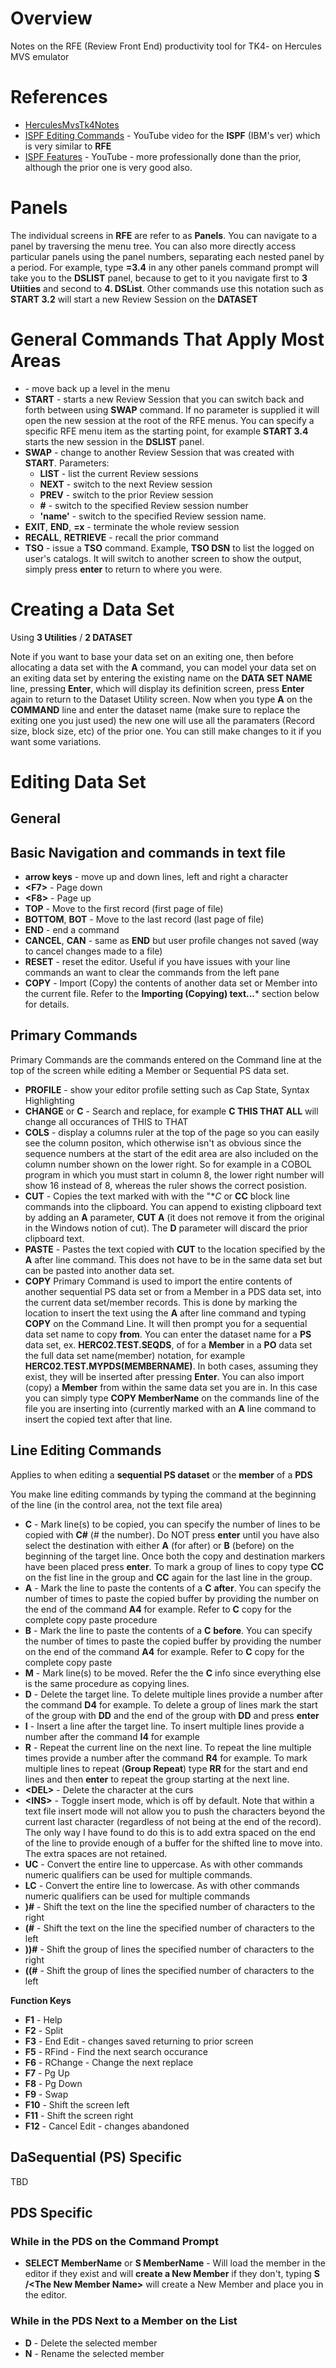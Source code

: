 # Overview

Notes on the RFE (Review Front End) productivity tool for TK4- on Hercules MVS emulator

# References

* [HerculesMvsTk4Notes](HerculesMvsTk4Notes)
* [ISPF Editing Commands](https://www.youtube.com/watch?v=-FUNDgcDRWk) - YouTube video for the **ISPF** (IBM's ver) which is very similar to **RFE**
* [ISPF Features](https://www.youtube.com/watch?v=vOiHiI7b9iY) - YouTube - more professionally done than the prior, although the prior one is very good also.

# Panels

The individual screens in **RFE** are refer to as **Panels**.  You can navigate to a panel by traversing the menu tree.  You can also more directly access particular panels using the panel numbers, separating each nested panel by a period.  For example, type **=3.4** in any other panels command prompt will take you to the **DSLIST** panel, because to get to it you navigate first to **3 Utiities** and second to **4. DSList**.  Other commands use this notation such as  **START 3.2**  will start a new Review Session on the **DATASET**

# General Commands That Apply Most Areas

* **<F3>** - move back up a level in the menu
* **START** - starts a new Review Session that you can switch back and forth between using **SWAP** command.  If no parameter is supplied it will open the new session at the root of the RFE menus.  You can specify a specific RFE menu item as the starting point, for example **START 3.4** starts the new session in the **DSLIST** panel.
* **SWAP** - change to another Review Session that was created with **START**.  Parameters:
  * **LIST** - list the current Review sessions
  * **NEXT** - switch to the next Review session
  * **PREV** - switch to the prior Review session
  * **#** - switch to the specified Review session number
  * **'name'** - switch to the specified Review session name.
* **EXIT**, **END**, **=x** - terminate the whole review session
* **RECALL**, **RETRIEVE** - recall the prior command
* **TSO** - issue a **TSO** command.  Example, **TSO DSN** to list the logged on user's catalogs.  It will switch to another screen to show the output, simply press **enter** to return to where you were.

# Creating a Data Set

Using **3 Utilities** / **2 DATASET**

Note if you want to base your data set on an exiting one, then before allocating a data set with the **A** command, you can model your data set on an exiting data set by entering the existing name on the **DATA SET NAME** line, pressing **Enter**, which will display its definition screen, press **Enter** again to return to the Dataset Utility screen.  Now when you type **A** on the **COMMAND** line and enter the dataset name (make sure to replace the exiting one you just used) the new one will use all the paramaters (Record size, block size, etc) of the prior one.  You can still make changes to it if you want some variations.

# Editing Data Set

## General

## Basic Navigation and commands in text file

* **arrow keys** - move up and down lines, left and right a character
* **\<F7\>** - Page down
* **\<F8\>** - Page up
* **TOP** - Move to the first record (first page of file)
* **BOTTOM**, **BOT** - Move to the last record (last page of file)
* **END** - end a command
* **CANCEL**, **CAN** - same as **END** but user profile changes not saved (way to cancel changes made to a file)
* **RESET** - reset the editor.  Useful if you have issues with your line commands an want to clear the commands from the left pane
* **COPY** - Import (Copy) the contents of another data set or Member into the current file.  Refer to the **Importing (Copying) text...*** section below for details.

## Primary Commands 

Primary Commands are the commands entered on the Command line at the top of the screen while editing a Member or Sequential PS data set.

* **PROFILE** - show your editor profile setting such as Cap State, Syntax Highlighting
* **CHANGE** or **C** - Search and replace, for example **C THIS THAT ALL** will change all occurances of THIS to THAT
* **COLS** - display a columns ruler at the top of the page so you can easily see the column positon, which otherwise isn't as obvious since the sequence numbers at the start of the edit area are also included on the column number shown on the lower right.  So for example in a COBOL program in which you must start in column 8, the lower right number will show 16 instead of 8, whereas the ruler shows the correct posistion.
* **CUT** - Copies the text marked with with the "**C* or **CC** block line commands into the clipboard.  You can append to existing clipboard text by adding an **A** parameter, **CUT A** (it does not remove it from the original in the Windows notion of cut).  The **D** parameter will discard the prior clipboard text.
* **PASTE** - Pastes the text copied with **CUT** to the location specified by the **A** after line command.  This does not have to be in the same data set but can be pasted into another data set.
* **COPY** Primary Command is used to import the entire contents of another sequential PS data set or from a Member in a PDS data set, into the current data set/member records.  This is done by marking the location to insert the text using the **A** after line command and typing **COPY** on the Command Line.  It will then prompt you for a sequential data set name to copy **from**.  You can enter the dataset name for a **PS** data set, ex. **HERC02.TEST.SEQDS**, of for a **Member** in a **PO** data set the full data set name(member) notation, for example **HERC02.TEST.MYPDS(MEMBERNAME)**.  In both cases, assuming they exist, they will be inserted after pressing **Enter**.  You can also import (copy) a **Member** from within the same data set you are in.  In this case you can simply type **COPY MemberName** on the commands line of the file you are inserting into (currently marked with an **A** line command to insert the copied text after that line. 

## Line Editing Commands

Applies to when editing a **sequential PS dataset** or the **member** of a **PDS**

You make line editing commands by typing the command at the beginning of the line (in the control area, not the text file area)

* **C** - Mark line(s) to be copied, you can specify the number of lines to be copied with **C#** (# the number).  Do NOT press **enter** until you have also select the destination with either **A** (for after) or **B** (before) on the beginning of the target line.  Once both the copy and destination markers have been placed press **enter**.  To mark a group of lines to copy type **CC** on the fist line in the group and **CC** again for the last line in the group.
* **A** - Mark the line to paste the contents of a **C** **after**.  You can specify the number of times to paste the copied buffer by providing the number on the end of the command **A4** for example.  Refer to **C** copy for the complete copy paste procedure
* **B** - Mark the line to paste the contents of a **C** **before**.  You can specify the number of times to paste the copied buffer by providing the number on the end of the command **A4** for example.  Refer to **C** copy for the complete copy paste 
* **M** - Mark line(s) to be moved.  Refer the the **C** info since everything else is the same procedure as copying lines.
* **D** - Delete the target line.  To delete multiple lines provide a number after the command **D4** for example.  To delete a group of lines mark the start of the group with **DD** and the end of the group with **DD** and press **enter**
* **I** - Insert a line after the target line.  To insert multiple lines provide a number after the command **I4** for example
* **R** - Repeat the current line on the next line.  To repeat the line multiple times provide a number after the command **R4** for example.  To mark multiple lines to repeat (**Group Repeat**) type **RR** for the start and end lines and then **enter** to repeat the group starting at the next line.
* **\<DEL\>** - Delete the character at the curs
* **\<INS\>** - Toggle insert mode, which is off by default.  Note that within a text file insert mode will not allow you to push the characters beyond the current last character (regardless of not being at the end of the record).  The only way I have found to do this is to add extra spaced on the end of the line to provide enough of a buffer for the shifted line to move into.  The extra spaces are not retained.
* **UC** - Convert the entire line to uppercase.  As with other commands numeric qualifiers can be used for multiple commands.
* **LC** - Convert the entire line to lowercase.  As with other commands numeric qualifiers can be used for multiple commands
* **)#** - Shift the text on the line the specified number of characters to the right
* **(#** - Shift the text on the line the specified number of characters to the left
* **))#** - Shift the group of lines the specified number of characters to the right
* **((#** - Shift the group of lines the specified number of characters to the left

**Function Keys**
* **F1** - Help
* **F2** - Split
* **F3** - End Edit - changes saved returning to prior screen
* **F5** - RFind - Find the next search occurance
* **F6** - RChange - Change the next replace
* **F7** - Pg Up
* **F8** - Pg Down
* **F9** - Swap
* **F10** - Shift the screen left
* **F11** - Shift the screen right
* **F12** - Cancel Edit - changes abandoned



## DaSequential (PS) Specific

TBD

## PDS Specific

### While in the PDS on the Command Prompt

* **SELECT MemberName** or **S MemberName** - Will load the member in the editor if they exist and will  **create a New Member**  if they don't, typing **S /<The New Member Name\>** will create a New Member and place you in the editor.

### While in the PDS Next to a Member on the List

* **D** - Delete the selected member
* **N** - Rename the selected member

